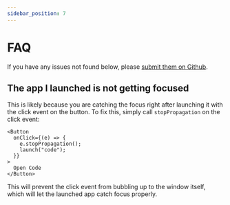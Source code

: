 ```yaml
---
sidebar_position: 7
---
```


# FAQ

If you have any issues not found below, please [submit them on Github](https://github.com/imp-dance/radix-os/issues).

## The app I launched is not getting focused

This is likely because you are catching the focus right after launching it with the click event on the button. To fix this, simply call `stopPropagation` on the click event:

```tsx
<Button
  onClick={(e) => {
    e.stopPropagation();
    launch("code");
  }}
>
  Open Code
</Button>
```

This will prevent the click event from bubbling up to the window itself, which will let the launched app catch focus properly.
